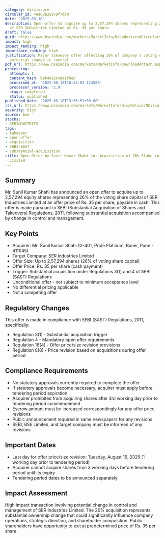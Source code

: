```yaml
---
category: disclosure
circular_id: 4ee68a28979f7db0
date: '2025-08-18'
description: Open offer to acquire up to 2,57,294 shares representing 26% voting capital
  of SER Industries Limited at Rs. 35 per share.
draft: false
guid: https://www.bseindia.com/markets/MarketInfo/DispNoticesNCirculars.aspx?Noticeid={0744426A-55E5-4F54-AD7A-EE016DB2FD64}&noticeno=20250818-49&dt=08/18/2025&icount=49&totcount=77&flag=0
impact: high
impact_ranking: high
importance_ranking: high
justification: Major takeover offer affecting 26% of company's voting capital with
  potential change in control
pdf_url: https://www.bseindia.com/markets/MarketInfo/DownloadAttach.aspx?id=20250818-49&attachedId=203eddf1-5910-4029-bf8e-5be7289805dd
processing:
  attempts: 1
  content_hash: beb48926c0a1f9ed
  processed_at: '2025-08-18T18:43:02.174586'
  processor_version: '2.0'
  stage: completed
  status: published
published_date: '2025-08-18T13:35:51+00:00'
rss_url: https://www.bseindia.com/markets/MarketInfo/DispNoticesNCirculars.aspx?Noticeid={0744426A-55E5-4F54-AD7A-EE016DB2FD64}&noticeno=20250818-49&dt=08/18/2025&icount=49&totcount=77&flag=0
severity: high
source: bse
stocks:
- SERINDUSTRIES
tags:
- takeover
- open-offer
- acquisition
- SEBI-SAST
- substantial-acquisition
title: Open Offer by Sunil Kumar Shahi for Acquisition of 26% Stake in SER Industries
  Limited
---
```


## Summary

Mr. Sunil Kumar Shahi has announced an open offer to acquire up to 2,57,294 equity shares representing 26% of the voting share capital of SER Industries Limited at an offer price of Rs. 35 per share, payable in cash. This offer is made pursuant to SEBI (Substantial Acquisition of Shares and Takeovers) Regulations, 2011, following substantial acquisition accompanied by change in control and management.

## Key Points

- Acquirer: Mr. Sunil Kumar Shahi (G-401, Pride Platinum, Baner, Pune - 411045)
- Target Company: SER Industries Limited
- Offer Size: Up to 2,57,294 shares (26% of voting share capital)
- Offer Price: Rs. 35 per share (cash payment)
- Trigger: Substantial acquisition under Regulations 3(1) and 4 of SEBI (SAST) Regulations
- Unconditional offer - not subject to minimum acceptance level
- No differential pricing applicable
- Not a competing offer

## Regulatory Changes

This offer is made in compliance with SEBI (SAST) Regulations, 2011, specifically:
- Regulation 3(1) - Substantial acquisition trigger
- Regulation 4 - Mandatory open offer requirements
- Regulation 18(4) - Offer price/size revision provisions
- Regulation 8(8) - Price revision based on acquisitions during offer period

## Compliance Requirements

- No statutory approvals currently required to complete the offer
- If statutory approvals become necessary, acquirer must apply before tendering period expiration
- Acquirer prohibited from acquiring shares after 3rd working day prior to tendering period commencement
- Escrow amount must be increased correspondingly for any offer price revisions
- Public announcement required in same newspapers for any revisions
- SEBI, BSE Limited, and target company must be informed of any revisions

## Important Dates

- Last day for offer price/size revision: Tuesday, August 19, 2025 (1 working day prior to tendering period)
- Acquirer cannot acquire shares from 3 working days before tendering period until its expiry
- Tendering period dates to be announced separately

## Impact Assessment

High impact transaction involving potential change in control and management of SER Industries Limited. The 26% acquisition represents substantial ownership change that could significantly influence company operations, strategic direction, and shareholder composition. Public shareholders have opportunity to exit at predetermined price of Rs. 35 per share.